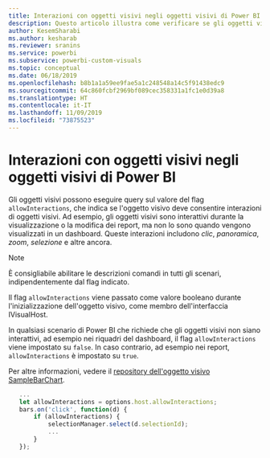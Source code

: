 ```yaml
---
title: Interazioni con oggetti visivi negli oggetti visivi di Power BI
description: Questo articolo illustra come verificare se gli oggetti visivi di Power BI devono consentire le interazioni degli oggetti visivi.
author: KesemSharabi
ms.author: kesharab
ms.reviewer: sranins
ms.service: powerbi
ms.subservice: powerbi-custom-visuals
ms.topic: conceptual
ms.date: 06/18/2019
ms.openlocfilehash: b8b1a1a59ee9fae5a1c248548a14c5f91438edc9
ms.sourcegitcommit: 64c860fcbf2969bf089cec358331a1fc1e0d39a8
ms.translationtype: HT
ms.contentlocale: it-IT
ms.lasthandoff: 11/09/2019
ms.locfileid: "73875523"
---
```

# <a name="visual-interactions-in-power-bi-visuals"></a>Interazioni con oggetti visivi negli oggetti visivi di Power BI

Gli oggetti visivi possono eseguire query sul valore del flag `allowInteractions`, che indica se l'oggetto visivo deve consentire interazioni di oggetti visivi. Ad esempio, gli oggetti visivi sono interattivi durante la visualizzazione o la modifica dei report, ma non lo sono quando vengono visualizzati in un dashboard. Queste interazioni includono *clic*, *panoramica*, *zoom*, *selezione* e altre ancora. 

> [!NOTE]
> È consigliabile abilitare le descrizioni comandi in tutti gli scenari, indipendentemente dal flag indicato.

Il flag `allowInteractions` viene passato come valore booleano durante l'inizializzazione dell'oggetto visivo, come membro dell'interfaccia IVisualHost.

In qualsiasi scenario di Power BI che richiede che gli oggetti visivi non siano interattivi, ad esempio nei riquadri del dashboard, il flag `allowInteractions` viene impostato su `false`. In caso contrario, ad esempio nei report, `allowInteractions` è impostato su `true`.

Per altre informazioni, vedere il [repository dell'oggetto visivo SampleBarChart](https://github.com/Microsoft/PowerBI-visuals-sampleBarChart/commit/59a47935d8f5272ce145fe804193599ddb7e2001).

```typescript
   ...
   let allowInteractions = options.host.allowInteractions;
   bars.on('click', function(d) {
       if (allowInteractions) {
           selectionManager.select(d.selectionId);
           ...
       }
   });
```
